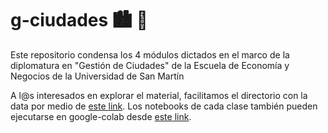 # g-ciudades :cityscape: :station:
Este repositorio condensa los 4 módulos dictados en el marco de la diplomatura en "Gestión de Ciudades" de la Escuela de Economía y Negocios de la Universidad de San Martín


A l@s interesados en explorar el material, facilitamos el directorio con la data por medio de [este link](https://drive.google.com/drive/folders/172mlVE-r5ezNO5WCwg40ecguds5BI-S4?usp=sharing). Los notebooks de cada clase también pueden ejecutarse en google-colab desde [este link](https://drive.google.com/drive/folders/172mlVE-r5ezNO5WCwg40ecguds5BI-S4?usp=sharing).
